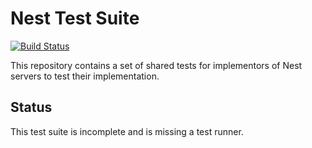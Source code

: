 # Nest Test Suite

[![Build Status](http://img.shields.io/travis/nestproject/NestTestSuite/master.svg?style=flat)](https://travis-ci.org/nestproject/NestTestSuite)

This repository contains a set of shared tests for implementors of Nest servers
to test their implementation.

## Status

This test suite is incomplete and is missing a test runner.

